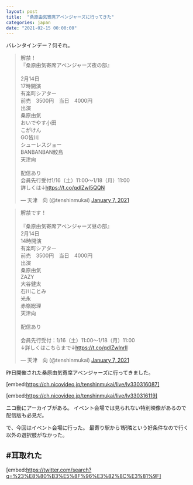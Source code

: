 ```yaml
---
layout: post
title:  "桑原由気寄席アベンジャーズに行ってきた"
categories: japan
date: "2021-02-15 00:00:00"
---
```


バレンタインデー？何それ。

<blockquote class="twitter-tweet"><p lang="ja" dir="ltr">解禁！<br>『桑原由気寄席アベンジャーズ夜の部』<br><br>2月14日<br>17時開演<br>有楽町シアター<br>前売　3500円　当日　4000円<br>出演　<br>桑原由気　<br>おいでやす小田<br>こがけん<br>GO皆川<br>シューレスジョー<br>BANBANBAN鮫島<br>天津向<br><br>配信あり<br>会員先行受付1/16（土）11:00～1/18（月）11:00<br>詳しくは↓<a href="https://t.co/qdlZwI5QQN">https://t.co/qdlZwI5QQN</a></p>&mdash; 天津　向 (@tenshinmukai) <a href="https://twitter.com/tenshinmukai/status/1346984900721840128?ref_src=twsrc%5Etfw">January 7, 2021</a></blockquote> <script async src="https://platform.twitter.com/widgets.js" charset="utf-8"></script>

<blockquote class="twitter-tweet"><p lang="ja" dir="ltr">解禁です！<br><br>『桑原由気寄席アベンジャーズ昼の部』<br>2月14日<br>14時開演<br>有楽町シアター<br>前売　3500円　当日　4000円<br>出演　<br>桑原由気　<br>ZAZY<br>大谷健太<br>石川ことみ<br>光永<br>赤嶺総理<br>天津向<br><br>配信あり<br><br>会員先行受付：1/16（土）11:00～1/18（月）11:00<br>↓詳しくはこちらまで↓<a href="https://t.co/qdlZwInrIl">https://t.co/qdlZwInrIl</a></p>&mdash; 天津　向 (@tenshinmukai) <a href="https://twitter.com/tenshinmukai/status/1346984900084129795?ref_src=twsrc%5Etfw">January 7, 2021</a></blockquote> <script async src="https://platform.twitter.com/widgets.js" charset="utf-8"></script>

昨日開催された桑原由気寄席アベンジャーズに行ってきました。

[embed:https://ch.nicovideo.jp/tenshinmukai/live/lv330316087]

[embed:https://ch.nicovideo.jp/tenshinmukai/live/lv330316119]

ニコ動にアーカイブがある。
イベント会場では見られない特別映像があるので配信版も必見だ。

で、今回はイベント会場に行った。
最寄り駅から1駅隣という好条件なので行く以外の選択肢がなかった。


## #耳取れた

[embed:https://twitter.com/search?q=%23%E8%80%B3%E5%8F%96%E3%82%8C%E3%81%9F]


